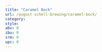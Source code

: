 ```yaml
---
title: "Caramel Bock"
url: /august-schell-brewing/caramel-bock/
category: 
style: 
abv: 0
ibu: 0
srm: 0
upc: 0
---
```


